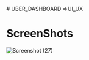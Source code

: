 
 #   U B E R _ D A S H B O A R D => UI_UX

<h1>ScreenShots</h1>

 
 ![Screenshot (27)](https://github.com/Taimbur/UBER_DASHBOARD/assets/118272408/4145fdb7-80ac-4486-98f2-3e1ae2aa8fe1)
